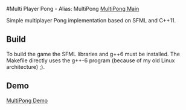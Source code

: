 #Multi Player Pong - Alias: MultiPong
[MultiPong Main](https://woergi.github.io/MultiPong/MultiPong.jpg)

Simple multiplayer Pong implementation based on SFML and C++11.

## Build

To build the game the SFML libraries and g++6 must be installed. 
The Makefile directly uses the g++-6 program (because of my old 
Linux architecture) ;).

## Demo
[MultiPong Demo](https://woergi.github.io/MultiPong/MultiPong.gif)

